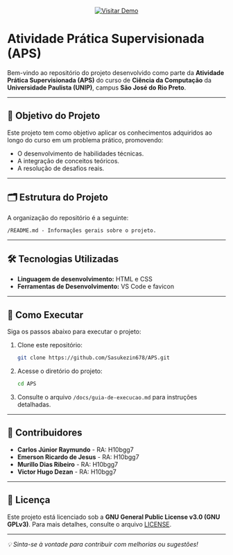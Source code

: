 <p align="center">
  <a href="https://carlosjray.github.io/APS/" target="_blank">
    <img src="https://img.shields.io/badge/🔗%20Abrir%20Demo-Visitar%20Site-blue" alt="Visitar Demo" />
  </a>
</p>

# Atividade Prática Supervisionada (APS)

Bem-vindo ao repositório do projeto desenvolvido como parte da **Atividade Prática Supervisionada (APS)** do curso de **Ciência da Computação** da **Universidade Paulista (UNIP)**, campus **São José do Rio Preto**.

---

## 🎯 Objetivo do Projeto

Este projeto tem como objetivo aplicar os conhecimentos adquiridos ao longo do curso em um problema prático, promovendo:
- O desenvolvimento de habilidades técnicas.
- A integração de conceitos teóricos.
- A resolução de desafios reais.

---

## 🗂️ Estrutura do Projeto

A organização do repositório é a seguinte:

```
/README.md - Informações gerais sobre o projeto.
``` 

---

## 🛠️ Tecnologias Utilizadas

- **Linguagem de desenvolvimento:** HTML e CSS
- **Ferramentas de Desenvolvimento:** VS Code e favicon

---

## 🚀 Como Executar

Siga os passos abaixo para executar o projeto:

1. Clone este repositório:
    ```bash
    git clone https://github.com/Sasukezin678/APS.git
    ```
2. Acesse o diretório do projeto:
    ```bash
    cd APS
    ```
3. Consulte o arquivo `/docs/guia-de-execucao.md` para instruções detalhadas.

---

## 👥 Contribuidores

- **Carlos Júnior Raymundo** - RA: H10bgg7  
- **Emerson Ricardo de Jesus** - RA: H10bgg7  
- **Murillo Dias Ribeiro** - RA: H10bgg7  
- **Victor Hugo Dezan** - RA: H10bgg7  

---

## 📜 Licença

Este projeto está licenciado sob a **GNU General Public License v3.0 (GNU GPLv3)**. Para mais detalhes, consulte o arquivo [LICENSE](LICENSE).

---

*💡 Sinta-se à vontade para contribuir com melhorias ou sugestões!*
